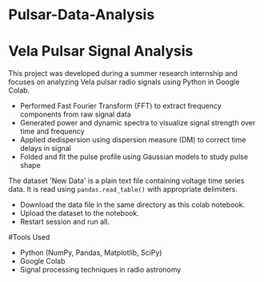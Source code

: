 # Pulsar-Data-Analysis
# Vela Pulsar Signal Analysis

This project was developed during a summer research internship and focuses on analyzing Vela pulsar radio signals using Python in Google Colab.
- Performed Fast Fourier Transform (FFT) to extract frequency components from raw signal data
- Generated power and dynamic spectra to visualize signal strength over time and frequency
- Applied dedispersion using dispersion measure (DM) to correct time delays in signal
- Folded and fit the pulse profile using Gaussian models to study pulse shape

The dataset 'New Data' is a plain text file containing voltage time series data. It is read using `pandas.read_table()` with appropriate delimiters.
- Download the data file in the same directory as this colab notebook.
- Upload the dataset to the notebook.
- Restart session and run all.

#Tools Used
- Python (NumPy, Pandas, Matplotlib, SciPy)
- Google Colab
- Signal processing techniques in radio astronomy

